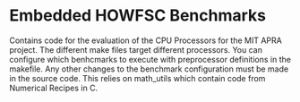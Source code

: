 # Embedded HOWFSC Benchmarks

Contains code for the evaluation of the CPU Processors for the MIT APRA project. The different make files target different processors. You can configure which benhcmarks to execute with preprocessor definitions in the makefile. Any other changes to the benchmark configuration must be made in the source code. This relies on math_utils which contain code from Numerical Recipes in C.
